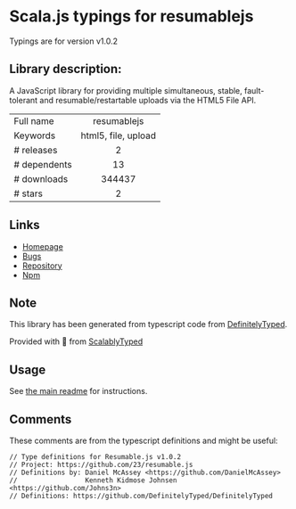 
# Scala.js typings for resumablejs

Typings are for version v1.0.2

## Library description:
A JavaScript library for providing multiple simultaneous, stable, fault-tolerant and resumable/restartable uploads via the HTML5 File API.

|                    |                 |
| ------------------ | :-------------: |
| Full name          | resumablejs |
| Keywords           | html5, file, upload |
| # releases         | 2 |
| # dependents       | 13 |
| # downloads        | 344437 |
| # stars            | 2 |

## Links
- [Homepage](https://github.com/23/resumable.js#readme)
- [Bugs](https://github.com/23/resumable.js/issues)
- [Repository](https://github.com/23/resumable.js)
- [Npm](https://www.npmjs.com/package/resumablejs)
    


## Note
This library has been generated from typescript code from [DefinitelyTyped](https://definitelytyped.org).

Provided with :purple_heart: from [ScalablyTyped](https://github.com/oyvindberg/ScalablyTyped)

## Usage
See [the main readme](../../readme.md) for instructions.

## Comments

These comments are from the typescript definitions and might be useful:
```
// Type definitions for Resumable.js v1.0.2
// Project: https://github.com/23/resumable.js
// Definitions by: Daniel McAssey <https://github.com/DanielMcAssey>
//                 Kenneth Kidmose Johnsen <https://github.com/Johns3n>
// Definitions: https://github.com/DefinitelyTyped/DefinitelyTyped

```


